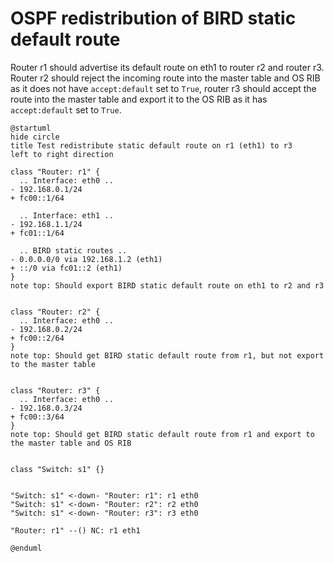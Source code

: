 # OSPF redistribution of BIRD static default route

Router r1 should advertise its default route on eth1 to router r2 and router r3. Router r2 should reject the incoming route into the master table and OS RIB as it does not have `accept:default` set to `True`, router r3 should accept the route into the master table and export it to the OS RIB as it has `accept:default` set to `True`.


```plantuml
@startuml
hide circle
title Test redistribute static default route on r1 (eth1) to r3
left to right direction

class "Router: r1" {
  .. Interface: eth0 ..
- 192.168.0.1/24
+ fc00::1/64

  .. Interface: eth1 ..
- 192.168.1.1/24
+ fc01::1/64

  .. BIRD static routes ..
- 0.0.0.0/0 via 192.168.1.2 (eth1)
+ ::/0 via fc01::2 (eth1)
}
note top: Should export BIRD static default route on eth1 to r2 and r3


class "Router: r2" {
  .. Interface: eth0 ..
- 192.168.0.2/24
+ fc00::2/64
}
note top: Should get BIRD static default route from r1, but not export to the master table


class "Router: r3" {
  .. Interface: eth0 ..
- 192.168.0.3/24
+ fc00::3/64
}
note top: Should get BIRD static default route from r1 and export to the master table and OS RIB


class "Switch: s1" {}


"Switch: s1" <-down- "Router: r1": r1 eth0
"Switch: s1" <-down- "Router: r2": r2 eth0
"Switch: s1" <-down- "Router: r3": r3 eth0

"Router: r1" --() NC: r1 eth1

@enduml
```
